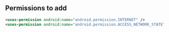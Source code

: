 
## Permissions to add

```xml
<uses-permission android:name="android.permission.INTERNET" />
<uses-permission android:name="android.permission.ACCESS_NETWORK_STATE" />
```
